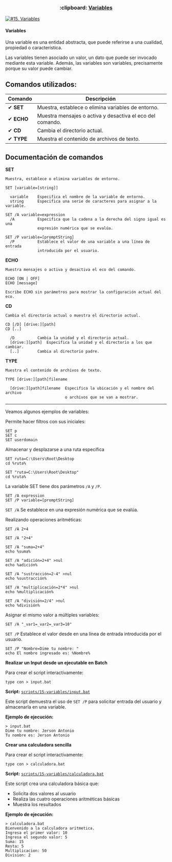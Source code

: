 <h3 align="center"> :clipboard: <a href="https://github.com/jersonmartinez/Curso_Administracion_Windows_Consola/blob/master/15.%20Variables.md">Variables</a> </h3>
  
[![#15. Variables](https://img.youtube.com/vi/eG1K-T-SFmE/maxresdefault.jpg)](https://youtu.be/eG1K-T-SFmE "#15. Variables")

#### Variables

Una variable es una entidad abstracta, que puede referirse a una cualidad, propiedad o característica.

Las variables tienen asociado un valor, un dato que puede ser invocado mediante esta variable.
Además, las variables son variables, precisamente porque su valor puede cambiar.

## Comandos utilizados:

| Comando | Descripción |
|---------|-------------|
| ✔ **SET** | Muestra, establece o elimina variables de entorno. |
| ✔ **ECHO** | Muestra mensajes o activa y desactiva el eco del comando. |
| ✔ **CD** | Cambia el directorio actual. |
| ✔ **TYPE** | Muestra el contenido de archivos de texto. |

## Documentación de comandos

**SET**

```
Muestra, establece o elimina variables de entorno.

SET [variable=[string]]

  variable    Especifica el nombre de la variable de entorno.
  string      Especifica una serie de caracteres para asignar a la variable.

SET /A variable=expression
  /A          Especifica que la cadena a la derecha del signo igual es una
              expresión numérica que se evalúa.

SET /P variable=[promptString]
  /P          Establece el valor de una variable a una línea de entrada
              introducida por el usuario.
```

**ECHO**

```
Muestra mensajes o activa y desactiva el eco del comando.

ECHO [ON | OFF]
ECHO [message]

Escribe ECHO sin parámetros para mostrar la configuración actual del eco.
```

**CD**

```
Cambia el directorio actual o muestra el directorio actual.

CD [/D] [drive:][path]
CD [..]

  /D          Cambia la unidad y el directorio actual.
  [drive:][path]  Especifica la unidad y el directorio a los que cambiar.
  [..]        Cambia al directorio padre.
```

**TYPE**

```
Muestra el contenido de archivos de texto.

TYPE [drive:][path]filename

  [drive:][path]filename  Especifica la ubicación y el nombre del archivo
                          o archivos que se van a mostrar.
```

---

Veamos algunos ejemplos de variables:

Permite hacer filtros con sus iniciales: 
```batch
SET p
SET c
SET userdomain
```

Almacenar y desplazarse a una ruta específica

```batch
SET ruta=C:\Users\Root\Desktop
cd %ruta%

SET "ruta=C:\Users\Root\Desktop"
cd %ruta%
```

La variable SET tiene dos parámetros `/A` y `/P`.

```batch
SET /A expression
SET /P variable=[promptString]
```

`SET /A`
Se establece en una expresión numérica que se evalúa.

Realizando operaciones aritméticas: 

```batch
SET /A 2+4

SET /A "2+4"

SET /A "suma=2+4"
echo %suma%

SET /A "adición=2+4" >nul
echo %adición%

SET /A "sustracción=2-4" >nul
echo %sustracción%

SET /A "multiplicación=2*4" >nul
echo %multiplicación%

SET /A "división=2/4" >nul
echo %división%
```
Asignar el mismo valor a múltiples variables: 

```batch
SET /A "_var1=_var2=_var3=10"
```

`SET /P`
Establece el valor desde en una línea de entrada introducida por el usuario.

```batch
SET /P "Nombre=Dime tu nombre: "
echo El nombre ingresado es: %Nombre%
```

**Realizar un Input desde un ejecutable en Batch**

Para crear el script interactivamente:
```batch
type con > input.bat
```

**Script:** [`scripts/15-variables/input.bat`](scripts/15-variables/input.bat)

Este script demuestra el uso de `SET /P` para solicitar entrada del usuario y almacenarla en una variable.

**Ejemplo de ejecución:**
```batch
> input.bat
Dime tu nombre: Jerson Antonio
Tu nombre es: Jerson Antonio
```

**Crear una calculadora sencilla**

Para crear el script interactivamente:
```batch
type con > calculadora.bat
```

**Script:** [`scripts/15-variables/calculadora.bat`](scripts/15-variables/calculadora.bat)

Este script crea una calculadora básica que:
- Solicita dos valores al usuario
- Realiza las cuatro operaciones aritméticas básicas
- Muestra los resultados

**Ejemplo de ejecución:**
```batch
> calculadora.bat
Bienvenido a la calculadora aritmetica.
Ingresa el primer valor: 10
Ingresa el segundo valor: 5
Suma: 15
Resta: 5
Multiplicacion: 50
Division: 2
```